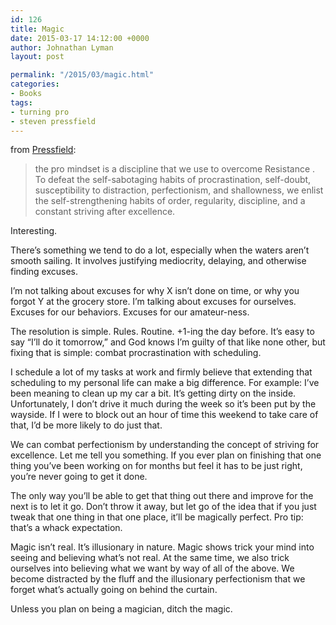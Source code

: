 ```yaml
---
id: 126
title: Magic
date: 2015-03-17 14:12:00 +0000
author: Johnathan Lyman
layout: post

permalink: "/2015/03/magic.html"
categories:
- Books
tags:
- turning pro
- steven pressfield
---
```

from [Pressfield][1]:

> the pro mindset is a discipline that we use to overcome Resistance . To defeat the self-sabotaging habits of procrastination, self-doubt, susceptibility to distraction, perfectionism, and shallowness, we enlist the self-strengthening habits of order, regularity, discipline, and a constant striving after excellence.

Interesting.

There’s something we tend to do a lot, especially when the waters aren’t smooth sailing. It involves justifying mediocrity, delaying, and otherwise finding excuses.

I’m not talking about excuses for why X isn’t done on time, or why you forgot Y at the grocery store. I’m talking about excuses for ourselves. Excuses for our behaviors. Excuses for our amateur-ness.

The resolution is simple. Rules. Routine. +1-ing the day before. It’s easy to say “I’ll do it tomorrow,” and God knows I’m guilty of that like none other, but fixing that is simple: combat procrastination with scheduling.

I schedule a lot of my tasks at work and firmly believe that extending that scheduling to my personal life can make a big difference. For example: I’ve been meaning to clean up my car a bit. It’s getting dirty on the inside. Unfortunately, I don’t drive it much during the week so it’s been put by the wayside. If I were to block out an hour of time this weekend to take care of that, I’d be more likely to do just that.

We can combat perfectionism by understanding the concept of striving for excellence. Let me tell you something. If you ever plan on finishing that one thing you’ve been working on for months but feel it has to be just right, you’re never going to get it done.

The only way you’ll be able to get that thing out there and improve for the next is to let it go. Don’t throw it away, but let go of the idea that if you just tweak that one thing in that one place, it’ll be magically perfect. Pro tip: that’s a whack expectation.

Magic isn’t real. It’s illusionary in nature. Magic shows trick your mind into seeing and believing what’s not real. At the same time, we also trick ourselves into believing what we want by way of all of the above. We become distracted by the fluff and the illusionary perfectionism that we forget what’s actually going on behind the curtain.

Unless you plan on being a magician, ditch the magic.

[1]: http://www.amazon.com/gp/product/B0087TUM54/ref=as_li_tl?ie=UTF8&camp=1789&creative=390957&creativeASIN=B0087TUM54&linkCode=as2&tag=johnatlymanco-20&linkId=BURAGZCYG4C3ERC5